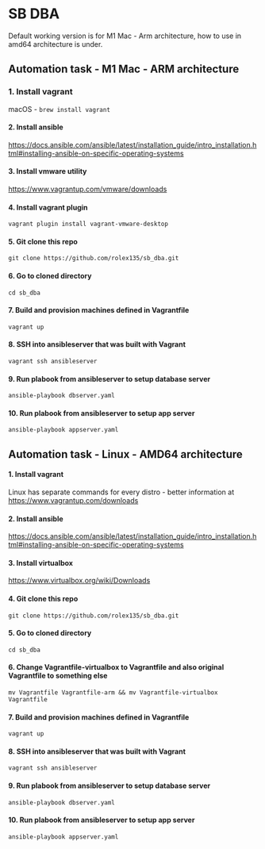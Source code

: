 # SB DBA
Default working version is for M1 Mac - Arm architecture, how to use in amd64 architecture is under.
## Automation task - M1 Mac - ARM architecture

### 1. Install vagrant
macOS - ```brew install vagrant```

#### 2. Install ansible
https://docs.ansible.com/ansible/latest/installation_guide/intro_installation.html#installing-ansible-on-specific-operating-systems

#### 3. Install vmware utility
https://www.vagrantup.com/vmware/downloads

#### 4. Install vagrant plugin
```vagrant plugin install vagrant-vmware-desktop```

#### 5. Git clone this repo
```git clone https://github.com/rolex135/sb_dba.git```

#### 6. Go to cloned directory
```cd sb_dba ```

#### 7. Build and provision machines defined in Vagrantfile
```vagrant up```

#### 8. SSH into ansibleserver that was built with Vagrant
```vagrant ssh ansibleserver```

#### 9. Run plabook from ansibleserver to setup database server
```ansible-playbook dbserver.yaml```

#### 10. Run plabook from ansibleserver to setup app server
```ansible-playbook appserver.yaml```


## Automation task - Linux - AMD64 architecture

#### 1. Install vagrant
Linux has separate commands for every distro - better information at https://www.vagrantup.com/downloads

#### 2. Install ansible
https://docs.ansible.com/ansible/latest/installation_guide/intro_installation.html#installing-ansible-on-specific-operating-systems

#### 3. Install virtualbox
https://www.virtualbox.org/wiki/Downloads

#### 4. Git clone this repo
```git clone https://github.com/rolex135/sb_dba.git```

#### 5. Go to cloned directory
```cd sb_dba ```

#### 6. Change Vagrantfile-virtualbox to Vagrantfile and also original Vagrantfile to something else
```mv Vagrantfile Vagrantfile-arm && mv Vagrantfile-virtualbox Vagrantfile```

#### 7. Build and provision machines defined in Vagrantfile
```vagrant up```

#### 8. SSH into ansibleserver that was built with Vagrant
```vagrant ssh ansibleserver```

#### 9. Run plabook from ansibleserver to setup database server
```ansible-playbook dbserver.yaml```

#### 10. Run plabook from ansibleserver to setup app server
```ansible-playbook appserver.yaml```